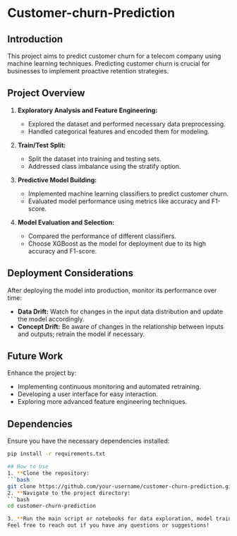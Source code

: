 # Customer-churn-Prediction
## Introduction
This project aims to predict customer churn for a telecom company using machine learning techniques. Predicting customer churn is crucial for businesses to implement proactive retention strategies.

## Project Overview
1. **Exploratory Analysis and Feature Engineering:**
   - Explored the dataset and performed necessary data preprocessing.
   - Handled categorical features and encoded them for modeling.

2. **Train/Test Split:**
   - Split the dataset into training and testing sets.
   - Addressed class imbalance using the stratify option.

3. **Predictive Model Building:**
   - Implemented machine learning classifiers to predict customer churn.
   - Evaluated model performance using metrics like accuracy and F1-score.

4. **Model Evaluation and Selection:**
   - Compared the performance of different classifiers.
   - Choose XGBoost as the model for deployment due to its high accuracy and F1-score.

## Deployment Considerations
After deploying the model into production, monitor its performance over time:
- **Data Drift:** Watch for changes in the input data distribution and update the model accordingly.
- **Concept Drift:** Be aware of changes in the relationship between inputs and outputs; retrain the model if necessary.

## Future Work
Enhance the project by:
- Implementing continuous monitoring and automated retraining.
- Developing a user interface for easy interaction.
- Exploring more advanced feature engineering techniques.

## Dependencies
Ensure you have the necessary dependencies installed:
```bash
pip install -r requirements.txt

## How to Use
1. **Clone the repository:
```bash
git clone https://github.com/your-username/customer-churn-prediction.git
2. **Navigate to the project directory:
```bash
cd customer-churn-prediction

3. **Run the main script or notebooks for data exploration, model training, and evaluation.
Feel free to reach out if you have any questions or suggestions!
